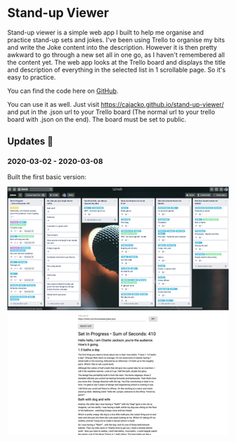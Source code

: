 # Stand-up Viewer

Stand-up viewer is a simple web app I built to help me organise and practice stand-up sets and jokes. I've been using Trello to organise my bits and write the Joke content into the description. However it is then pretty awkward to go through a new set all in one go, as I haven't remembered all the content yet. The web app looks at the Trello board and displays the title and description of everything in the selected list in 1 scrollable page. So it's easy to practice.

You can find the code here on [GitHub](https://github.com/cajacko/stand-up-viewer).

You can use it as well. Just visit https://cajacko.github.io/stand-up-viewer/ and put in the .json url to your Trello board (The normal url to your trello board with .json on the end). The board must be set to public.

## Updates 🔼

### 2020-03-02 - 2020-03-08

Built the first basic version:

![Trello Joke Board](../assets/stand-up-viewer-001.png)
![Stand-up Viewer](../assets/stand-up-viewer-002.png)
